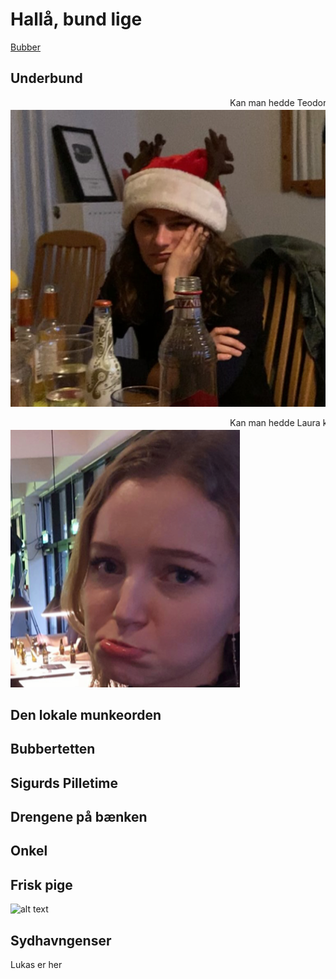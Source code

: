 # Hallå, bund lige
<a href="bubberteten.html">Bubber</a>
## Underbund
<marquee>Kan man hedde Teodora kan man bunde!</marquee> <br/>
![alt text](StodderTheo.png "Title")  


<marquee>Kan man hedde Laura kan man også bunde!</marquee> <br/>
![alt text](StodderLaura.png "Title") 

## Den lokale munkeorden

## Bubbertetten 

## Sigurds Pilletime

## Drengene på bænken

## Onkel

## Frisk pige
![alt text](Maxrie.gif "Title") 
## Sydhavngenser
Lukas er her
